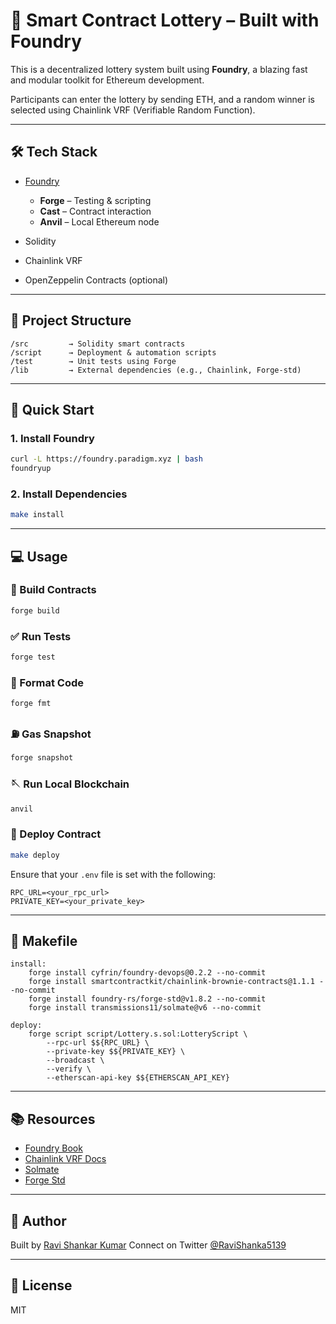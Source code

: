 # 🎰 Smart Contract Lottery – Built with Foundry

This is a decentralized lottery system built using **Foundry**, a blazing fast and modular toolkit for Ethereum development.

Participants can enter the lottery by sending ETH, and a random winner is selected using Chainlink VRF (Verifiable Random Function).

---

## 🛠 Tech Stack

* [Foundry](https://book.getfoundry.sh/)

  * **Forge** – Testing & scripting
  * **Cast** – Contract interaction
  * **Anvil** – Local Ethereum node
* Solidity
* Chainlink VRF
* OpenZeppelin Contracts (optional)

---

## 📂 Project Structure

```
/src         → Solidity smart contracts  
/script      → Deployment & automation scripts  
/test        → Unit tests using Forge  
/lib         → External dependencies (e.g., Chainlink, Forge-std)  
```

---

## 🚀 Quick Start

### 1. Install Foundry

```bash
curl -L https://foundry.paradigm.xyz | bash
foundryup
```

### 2. Install Dependencies

```bash
make install
```

---

## 💻 Usage

### 🧱 Build Contracts

```bash
forge build
```

### ✅ Run Tests

```bash
forge test
```

### 💅 Format Code

```bash
forge fmt
```

### ⛽ Gas Snapshot

```bash
forge snapshot
```

### 🪡 Run Local Blockchain

```bash
anvil
```

### 🚀 Deploy Contract

```bash
make deploy
```

Ensure that your `.env` file is set with the following:

```
RPC_URL=<your_rpc_url>
PRIVATE_KEY=<your_private_key>
```

---

## 📃 Makefile

```
install:
	forge install cyfrin/foundry-devops@0.2.2 --no-commit
	forge install smartcontractkit/chainlink-brownie-contracts@1.1.1 --no-commit
	forge install foundry-rs/forge-std@v1.8.2 --no-commit
	forge install transmissions11/solmate@v6 --no-commit

deploy:
	forge script script/Lottery.s.sol:LotteryScript \
		--rpc-url $${RPC_URL} \
		--private-key $${PRIVATE_KEY} \
		--broadcast \
		--verify \
		--etherscan-api-key $${ETHERSCAN_API_KEY}
```

---

## 📚 Resources

* [Foundry Book](https://book.getfoundry.sh/)
* [Chainlink VRF Docs](https://docs.chain.link/vrf/v2/introduction)
* [Solmate](https://github.com/transmissions11/solmate)
* [Forge Std](https://github.com/foundry-rs/forge-std)

---

## 🧠 Author

Built by [Ravi Shankar Kumar](https://github.com/RaviShanka5139)
Connect on Twitter [@RaviShanka5139](https://twitter.com/RaviShanka5139)

---

## 📄 License

MIT
